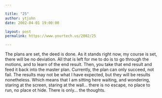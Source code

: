```yaml
---

title: "25"
author: ytjohn
date: 2002-04-01 19:00:00

layout: post
permalink: https://www.yourtech.us/2002/25

---
```

The plans are set, the deed is done.  As it stands right now, my course is set, there will be no deviation.  All that is left for me to do is to go through the motions, and to learn of the end result.  Then, you take that end result and feed it back into the master plan.   Currently, the plan can only succeed, not fail.  The results may not be what I have expected, but they will be results nonetheless.  Which means that I am sitting here waiting, and wondering, staring at the screen, staring at the wall... there is no escape, no place to run, no place ot hide.  There is only... the thoughts.
